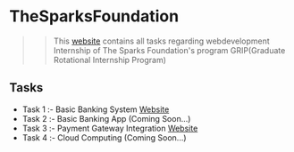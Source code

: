 # TheSparksFoundation
>> This [website](https://rutikkpatel.github.io/TheSparksFoundation/) contains all tasks regarding webdevelopment Internship of The Sparks Foundation's program GRIP(Graduate Rotational Internship Program)

## Tasks
- Task 1 :- Basic Banking System [Website](https://ckmoney.000webhostapp.com/index.html)
- Task 2 :- Basic Banking App (Coming Soon...)
- Task 3 :- Payment Gateway Integration [Website](https://rutikkpatel.github.io/TheSparksFoundation/Task%203%20Payment%20Gateway%20Integration/)
- Task 4 :- Cloud Computing (Coming Soon...)
